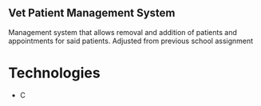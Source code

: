 ## Vet Patient Management System

Management system that allows removal and addition of patients and appointments for said patients. 
Adjusted from previous school assignment

# Technologies
- C
